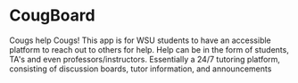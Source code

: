 # CougBoard
Cougs help Cougs! This app is for WSU students to have an accessible platform to reach out to others for help. Help can be in the form of students, TA's and even professors/instructors. Essentially a 24/7 tutoring platform, consisting of discussion boards, tutor information, and announcements
